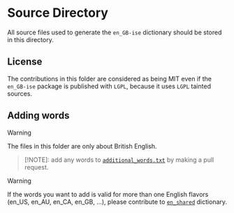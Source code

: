 # Source Directory

All source files used to generate the `en_GB-ise` dictionary should be stored in this directory.

## License

The contributions in this folder are considered as being MIT even if the `en_GB-ise` package is published with `LGPL`,
because it uses `LGPL` tainted sources.

## Adding words

> [!WARNING]
> The files in this folder are only about British English.

> [!NOTE]:
> add any words to [`additional_words.txt`](https://github.com/streetsidesoftware/cspell-dicts/blob/main/dictionaries/en_GB-ise/src/additional_words.txt) by making a pull request.

> [!WARNING]
> If the words you want to add is valid for more than one English flavors (en_US, en_AU, en_CA, en_GB, ...), please contribute to
> [`en_shared`](https://github.com/streetsidesoftware/cspell-dicts/blob/main/dictionaries/en_shared/src/) dictionary.
